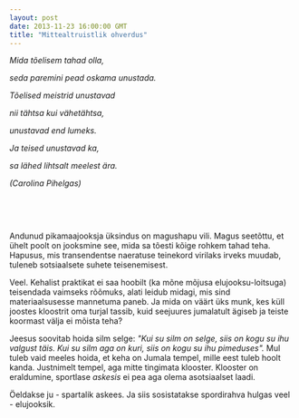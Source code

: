 ```yaml
---
layout: post
date: 2013-11-23 16:00:00 GMT
title: "Mittealtruistlik ohverdus"
---
```

<div>
<p><em>Mida t&otilde;elisem tahad olla,</em></p>
<p><em>seda paremini pead oskama unustada.</em></p>
<p><em>T&otilde;elised meistrid unustavad</em></p>
<p><em>nii t&auml;htsa kui v&auml;het&auml;htsa,</em></p>
<p><em>unustavad end lumeks.</em></p>
<p><em>Ja teised unustavad ka,</em></p>
<p><em>sa l&auml;hed lihtsalt meelest &auml;ra.</em></p>
<p><em>(Carolina Pihelgas)</em></p>
</div>
<p>&nbsp;</p>
<p>&nbsp;</p>
<p>Andunud pikamaajooksja &uuml;ksindus on magushapu vili. Magus seet&otilde;ttu, et &uuml;helt poolt on jooksmine see, mida sa t&otilde;esti k&otilde;ige rohkem tahad teha.&nbsp; Hapusus, mis transendentse naeratuse teinekord virilaks irveks muudab, tuleneb sotsiaalsete suhete teisenemisest.</p>
<p>Veel. Kehalist praktikat ei saa hoobilt (ka m&otilde;ne m&otilde;jusa elujooksu-loitsuga) teisendada vaimseks r&otilde;&otilde;muks, alati leidub midagi, mis sind materiaalsusesse mannetuma paneb. Ja mida on v&auml;&auml;rt &uuml;ks munk, kes k&uuml;ll joostes kloostrit oma turjal tassib, kuid seejuures jumalatult &auml;giseb ja teiste koormast v&auml;lja ei m&otilde;ista teha?</p>
<p>Jeesus soovitab hoida silm selge: <em>"<span class="nDesc">Kui su silm on selge, siis on kogu su ihu valgust t&auml;is. Kui su silm aga on kuri, siis on kogu su ihu pimeduses</span>". </em>Mul tuleb vaid meeles hoida, et keha on Jumala tempel, mille eest tuleb hoolt kanda. Justnimelt tempel, aga mitte tingimata klooster. Klooster on eraldumine, sportlase <em>askesis</em> ei pea aga olema asotsiaalset laadi.</p>
<p>&Ouml;eldakse ju - spartalik askees. Ja siis sosistatakse spordirahva hulgas veel - elujooksik.</p>